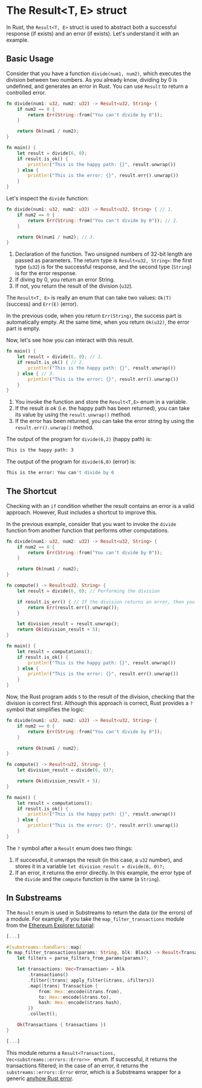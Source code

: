 # The Result<T, E> struct


In Rust, the `Result<T, E>` struct is used to abstract both a successful response (if exists) and an error (if exists). Let's understand it with an example.

## Basic Usage
Consider that you have a function `divide(num1, num2)`, which executes the division between two numbers. As you already know, dividing by 0 is undefined, and generates an error in Rust. You can use `Result` to return a controlled error.

```rust
fn divide(num1: u32, num2: u32) -> Result<u32, String> {
    if num2 == 0 {
        return Err(String::from("You can't divide by 0"));
    }

    return Ok(num1 / num2);
}

fn main() {
    let result = divide(6, 0);
    if result.is_ok() {
        println!("This is the happy path: {}", result.unwrap())
    } else {
        println!("This is the error: {}", result.err().unwrap())
    }
}
```

Let's inspect the `divide` function:

```rust
fn divide(num1: u32, num2: u32) -> Result<u32, String> { // 1.
    if num2 == 0 {
        return Err(String::from("You can't divide by 0")); // 2.
    }

    return Ok(num1 / num2); // 3.
}
```
1. Declaration of the function. Two unsigned numbers of 32-bit length are passed as parameters.
The return type is `Result<u32, String>`: the first type (`u32`) is for the successful response, and the second type (`String`) is for the error response.
2. If diving by 0, you return an error String.
3. If not, you return the result of the division (`u32`).

The `Result<T, E>` is really an enum that can take two values: `Ok(T)` (success) and `Err(E)` (error). 

In the previous code, when you return `Err(String)`, the success part is automatically empty. At the same time, when you return `Ok(u32)`, the error part is empty. 

Now, let's see how you can interact with this result.

```rust
fn main() {
    let result = divide(6, 0); // 1.
    if result.is_ok() { // 2.
        println!("This is the happy path: {}", result.unwrap())
    } else { // 3.
        println!("This is the error: {}", result.err().unwrap())
    }
}
```
1. You invoke the function and store the `Result<T,E>` enum in a variable.
2. If the result _is ok_ (i.e. the happy path has been returned), you can take its value by using the `result.unwrap()` method.
3. If the error has been returned, you can take the error string by using the `result.err().unwrap()` method.

The output of the program for `divide(6,2)` (happy path) is:

```bash
This is the happy path: 3
```

The output of the program for `divide(6,0)` (error) is:

```bash
This is the error: You can't divide by 0
```

## The Shortcut

Checking with an `if` condition whether the result contains an error is a valid approach. However, Rust includes a shortcut to improve this.

In the previous example, consider that you want to invoke the `divide` function from another function that performs other computations.

```rust
fn divide(num1: u32, num2: u32) -> Result<u32, String> {
    if num2 == 0 {
        return Err(String::from("You can't divide by 0"));
    }

    return Ok(num1 / num2);
}

fn compute() -> Result<u32, String> {
    let result = divide(6, 0); // Performing the division

    if result.is_err() { // If the division returns an error, then you return an error.
        return Err(result.err().unwrap());
    }

    let division_result = result.unwrap();
    return Ok(division_result + 5);
}

fn main() {
    let result = computations();
    if result.is_ok() {
        println!("This is the happy path: {}", result.unwrap())
    } else {
        println!("This is the error: {}", result.err().unwrap())
    }
}
```

Now, the Rust program adds `5` to the result of the division, checking that the division is correct first.
Although this approach is correct, Rust provides a `?` symbol that simplifies the logic:

```rust
fn divide(num1: u32, num2: u32) -> Result<u32, String> {
    if num2 == 0 {
        return Err(String::from("You can't divide by 0"));
    }

    return Ok(num1 / num2);
}

fn compute() -> Result<u32, String> {
    let division_result = divide(6, 0)?;

    return Ok(division_result + 5);
}

fn main() {
    let result = computations();
    if result.is_ok() {
        println!("This is the happy path: {}", result.unwrap())
    } else {
        println!("This is the error: {}", result.err().unwrap())
    }
}
```

The `?` symbol after a `Result` enum does two things:
1. If successful, it unwraps the result (in this case, a `u32` number), and stores it in a variable
`let division_result = divide(6, 0)?;`
2. If an error, it returns the error directly. In this example, the error type of the `divide` and the `compute` function is the same (a `String`).

## In Substreams

The `Result` enum is used in Substreams to return the data (or the errors) of a module. For example, if you take the `map_filter_transactions` module from the [Ethereum Explorer tutorial](/tutorials/ethereum/exploring-ethereum/map_filter_transactions_module):

```rust
[...]

#[substreams::handlers::map]
fn map_filter_transactions(params: String, blk: Block) -> Result<Transactions, Vec<substreams::errors::Error>> {
    let filters = parse_filters_from_params(params)?;

    let transactions: Vec<Transaction> = blk
        .transactions()
        .filter(|trans| apply_filter(&trans, &filters))
        .map(|trans| Transaction {
            from: Hex::encode(&trans.from),
            to: Hex::encode(&trans.to),
            hash: Hex::encode(&trans.hash),
        })
        .collect();

    Ok(Transactions { transactions })
}

[...]
```

This module returns a `Result<Transactions, Vec<substreams::errors::Error>> ` enum. If successful, it returns the transactions filtered; in the case of an error, it returns the `substreams::errors::Error` error, which is a Substreams wrapper for a generic [anyhow Rust error](https://docs.rs/anyhow/latest/anyhow/).